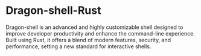 # Dragon-shell-Rust
Dragon-shell is an advanced and highly customizable shell designed to improve developer productivity and enhance the command-line experience. Built using Rust, it offers a blend of modern features, security, and performance, setting a new standard for interactive shells.
